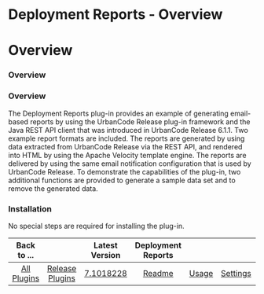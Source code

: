
Deployment Reports - Overview
=============================

# Overview



### Overview




 


### Overview


The Deployment Reports plug-in provides an example of generating email-based 
reports by using the UrbanCode Release plug-in framework and the Java REST API client that was introduced in UrbanCode 
Release 6.1.1. Two example report formats are included. The reports are generated by using data extracted from UrbanCode
 Release via the REST API, and rendered into HTML by using the Apache Velocity template engine. The reports are 
delivered by using the same email notification configuration that is used by UrbanCode Release. To demonstrate the 
capabilities of the plug-in, two additional functions are provided to generate a sample data set and to remove the 
generated data.


### Installation


No special steps are required for installing the plug-in.




|Back to ...||Latest Version|Deployment Reports ||||
| :---: | :---: | :---: | :---: | :---: | :---: | :---: |
|[All Plugins](../../index.md)|[Release Plugins](../README.md)|[7.1018228](https://raw.githubusercontent.com/UrbanCode/IBM-UCR-PLUGINS/main/files/DeployReport/ucr-plugin-deployment-reports-7.1018228.zip)|[Readme](README.md)|[Usage](usage.md)|[Settings](settings.md)|[Downloads](downloads.md)|
